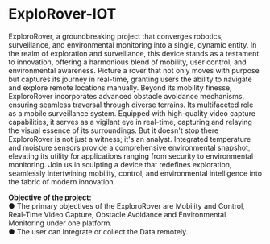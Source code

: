 # ExploRover-IOT

ExploroRover, a groundbreaking project that converges robotics, surveillance, and environmental monitoring into a single, dynamic entity. In the realm of exploration and surveillance, this device stands as a testament to innovation, offering a harmonious blend of mobility, user control, and environmental awareness. Picture a rover that not only moves with purpose but captures its journey in real-time, granting users the ability to navigate and explore remote locations manually. Beyond its mobility finesse, ExploroRover incorporates advanced obstacle avoidance mechanisms, ensuring seamless traversal through diverse terrains. 
Its multifaceted role as a mobile surveillance system. Equipped with high-quality video capture capabilities, it serves as a vigilant eye in real-time, capturing and relaying the visual essence of its surroundings. But it doesn't stop there ExploroRover is not just a witness; it's an analyst. Integrated temperature and moisture sensors provide a comprehensive environmental snapshot, elevating its utility for applications ranging from security to environmental monitoring. Join us in sculpting a device that redefines exploration, seamlessly intertwining mobility, control, and environmental intelligence into the fabric of modern innovation.

<b> Objective of the project: </b><br>
●	The primary objectives of the ExploroRover are Mobility and Control, Real-Time Video Capture, Obstacle Avoidance and Environmental Monitoring under one platform.<br>
●	The user can Integrate or collect the Data remotely.
